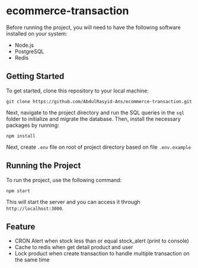 # ecommerce-transaction

Before running the project, you will need to have the following software installed on your system:

- Node.js
- PostgreSQL
- Redis

## Getting Started

To get started, clone this repository to your local machine:

    git clone https://github.com/AbdulRasyid-Ans/ecommerce-transaction.git

Next, navigate to the project directory and run the SQL queries in the `sql` folder to initialize and migrate the database. Then, install the necessary packages by running:

    npm install

Next, create `.env` file on root of project directory based on file `.env.example`

## Running the Project

To run the project, use the following command:

    npm start

This will start the server and you can access it through `http://localhost:3000`.

## Feature
- CRON Alert when stock less than or equal stock_alert (print to console)
- Cache to redis when get detail product and user
- Lock product when create transaction to handle multiple transaction on the same time
